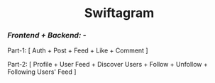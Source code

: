 <h1 align="center">
Swiftagram
</h1>

### _Frontend + Backend: -_
Part-1: [ Auth + Post + Feed + Like + Comment ]

Part-2: [ Profile + User Feed + Discover Users + Follow + Unfollow + Following Users' Feed ]
